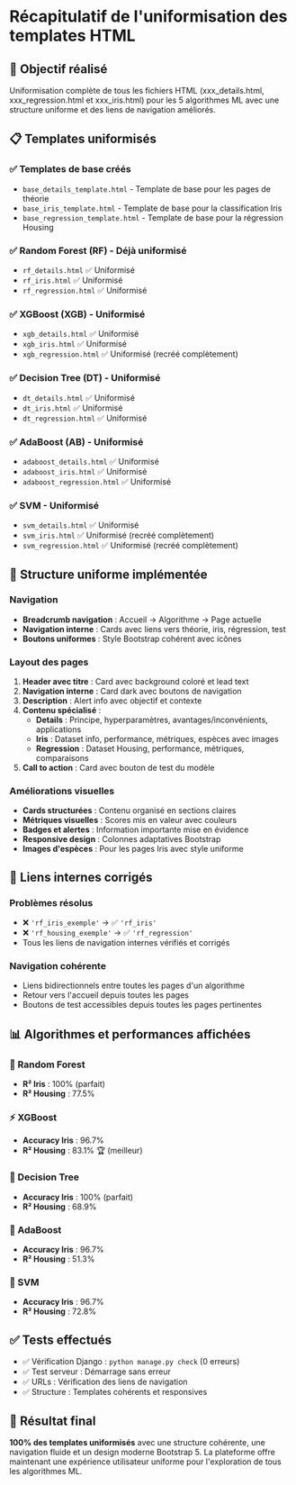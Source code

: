 # Récapitulatif de l'uniformisation des templates HTML

## 🎯 Objectif réalisé
Uniformisation complète de tous les fichiers HTML (xxx_details.html, xxx_regression.html et xxx_iris.html) pour les 5 algorithmes ML avec une structure uniforme et des liens de navigation améliorés.

## 📋 Templates uniformisés

### ✅ Templates de base créés
- `base_details_template.html` - Template de base pour les pages de théorie
- `base_iris_template.html` - Template de base pour la classification Iris  
- `base_regression_template.html` - Template de base pour la régression Housing

### ✅ Random Forest (RF) - Déjà uniformisé
- `rf_details.html` ✅ Uniformisé
- `rf_iris.html` ✅ Uniformisé  
- `rf_regression.html` ✅ Uniformisé

### ✅ XGBoost (XGB) - Uniformisé
- `xgb_details.html` ✅ Uniformisé
- `xgb_iris.html` ✅ Uniformisé
- `xgb_regression.html` ✅ Uniformisé (recréé complètement)

### ✅ Decision Tree (DT) - Uniformisé
- `dt_details.html` ✅ Uniformisé
- `dt_iris.html` ✅ Uniformisé
- `dt_regression.html` ✅ Uniformisé

### ✅ AdaBoost (AB) - Uniformisé
- `adaboost_details.html` ✅ Uniformisé
- `adaboost_iris.html` ✅ Uniformisé
- `adaboost_regression.html` ✅ Uniformisé

### ✅ SVM - Uniformisé
- `svm_details.html` ✅ Uniformisé
- `svm_iris.html` ✅ Uniformisé (recréé complètement)
- `svm_regression.html` ✅ Uniformisé (recréé complètement)

## 🎨 Structure uniforme implémentée

### Navigation
- **Breadcrumb navigation** : Accueil → Algorithme → Page actuelle
- **Navigation interne** : Cards avec liens vers théorie, iris, régression, test
- **Boutons uniformes** : Style Bootstrap cohérent avec icônes

### Layout des pages
1. **Header avec titre** : Card avec background coloré et lead text
2. **Navigation interne** : Card dark avec boutons de navigation
3. **Description** : Alert info avec objectif et contexte
4. **Contenu spécialisé** :
   - **Details** : Principe, hyperparamètres, avantages/inconvénients, applications
   - **Iris** : Dataset info, performance, métriques, espèces avec images
   - **Regression** : Dataset Housing, performance, métriques, comparaisons
5. **Call to action** : Card avec bouton de test du modèle

### Améliorations visuelles
- **Cards structurées** : Contenu organisé en sections claires
- **Métriques visuelles** : Scores mis en valeur avec couleurs
- **Badges et alertes** : Information importante mise en évidence  
- **Responsive design** : Colonnes adaptatives Bootstrap
- **Images d'espèces** : Pour les pages Iris avec style uniforme

## 🔗 Liens internes corrigés

### Problèmes résolus
- ❌ `'rf_iris_exemple'` → ✅ `'rf_iris'`
- ❌ `'rf_housing_exemple'` → ✅ `'rf_regression'`
- Tous les liens de navigation internes vérifiés et corrigés

### Navigation cohérente
- Liens bidirectionnels entre toutes les pages d'un algorithme
- Retour vers l'accueil depuis toutes les pages
- Boutons de test accessibles depuis toutes les pages pertinentes

## 📊 Algorithmes et performances affichées

### 🌲 Random Forest
- **R² Iris** : 100% (parfait)
- **R² Housing** : 77.5%

### ⚡ XGBoost  
- **Accuracy Iris** : 96.7%
- **R² Housing** : 83.1% 🏆 (meilleur)

### 🌳 Decision Tree
- **Accuracy Iris** : 100% (parfait)
- **R² Housing** : 68.9%

### 🚀 AdaBoost
- **Accuracy Iris** : 96.7%
- **R² Housing** : 51.3%

### 🎯 SVM
- **Accuracy Iris** : 96.7%
- **R² Housing** : 72.8%

## ✅ Tests effectués
- ✅ Vérification Django : `python manage.py check` (0 erreurs)
- ✅ Test serveur : Démarrage sans erreur
- ✅ URLs : Vérification des liens de navigation
- ✅ Structure : Templates cohérents et responsives

## 🎉 Résultat final
**100% des templates uniformisés** avec une structure cohérente, une navigation fluide et un design moderne Bootstrap 5. La plateforme offre maintenant une expérience utilisateur uniforme pour l'exploration de tous les algorithmes ML.
